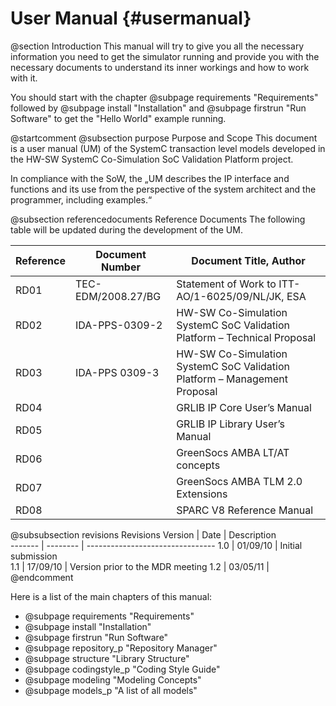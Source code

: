 User Manual {#usermanual}
===========

@section Introduction
This manual will try to give you all the necessary information you need to get the simulator running and provide you with the necessary documents to understand its inner workings and how to work with it.

You should start with the chapter @subpage requirements "Requirements" followed by @subpage install "Installation" and @subpage firstrun "Run Software" to get the "Hello World" example running.

@startcomment
@subsection purpose Purpose and Scope
This document is a user manual (UM) of the SystemC transaction level models developed in the HW-SW SystemC Co-Simulation SoC Validation Platform project. 

In compliance with the SoW, the „UM describes the IP interface and functions and its use from the perspective of the system architect and the programmer, including examples.“

@subsection referencedocuments Reference Documents
The following table will be updated during the development of the UM.

Reference | Document Number    | Document Title, Author                                                   
--------- | ------------------ | -------------------------------------------------------------------------
RD01      | TEC-EDM/2008.27/BG | Statement of Work to ITT- AO/1-6025/09/NL/JK, ESA                        
RD02      | IDA-PPS-0309-2     | HW-SW Co-Simulation SystemC SoC Validation Platform – Technical Proposal 
RD03      | IDA-PPS 0309-3     | HW-SW Co-Simulation SystemC SoC Validation Platform – Management Proposal
RD04      |                    | GRLIB IP Core User’s Manual                                              
RD05      |                    | GRLIB IP Library User’s Manual                                           
RD06      |                    | GreenSocs AMBA LT/AT concepts                                            
RD07      |                    | GreenSocs AMBA TLM 2.0 Extensions                                        
RD08      |                    | SPARC V8 Reference Manual                                                

@subsubsection revisions Revisions
Version | Date     | Description                    
------- | -------- | --------------------------------
1.0     | 01/09/10 | Initial submission             
1.1     | 17/09/10 | Version prior to the MDR meeting
1.2     | 03/05/11 |                                
@endcomment

Here is a list of the main chapters of this manual:
* @subpage requirements "Requirements"
* @subpage install "Installation"
* @subpage firstrun "Run Software"
* @subpage repository_p "Repository Manager"
* @subpage structure "Library Structure"
* @subpage codingstyle_p "Coding Style Guide"
* @subpage modeling "Modeling Concepts"
* @subpage models_p "A list of all models"
